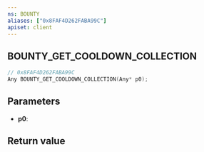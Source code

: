 ```yaml
---
ns: BOUNTY
aliases: ["0x8FAF4D262FABA99C"]
apiset: client
---
```

## BOUNTY_GET_COOLDOWN_COLLECTION

```c
// 0x8FAF4D262FABA99C
Any BOUNTY_GET_COOLDOWN_COLLECTION(Any* p0);
```


## Parameters
* **p0**:

## Return value

